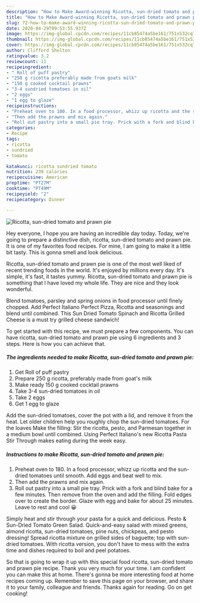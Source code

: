 ```yaml
---
description: "How to Make Award-winning Ricotta, sun-dried tomato and prawn pie"
title: "How to Make Award-winning Ricotta, sun-dried tomato and prawn pie"
slug: 72-how-to-make-award-winning-ricotta-sun-dried-tomato-and-prawn-pie
date: 2020-04-29T09:53:55.937Z
image: https://img-global.cpcdn.com/recipes/11cb85474a5be161/751x532cq70/ricotta-sun-dried-tomato-and-prawn-pie-recipe-main-photo.jpg
thumbnail: https://img-global.cpcdn.com/recipes/11cb85474a5be161/751x532cq70/ricotta-sun-dried-tomato-and-prawn-pie-recipe-main-photo.jpg
cover: https://img-global.cpcdn.com/recipes/11cb85474a5be161/751x532cq70/ricotta-sun-dried-tomato-and-prawn-pie-recipe-main-photo.jpg
author: Clifford Shelton
ratingvalue: 3.2
reviewcount: 11
recipeingredient:
- " Roll of puff pastry"
- "250 g ricotta preferably made from goats milk"
- "150 g cooked cocktail prawns"
- "3-4 sundried tomatoes in oil"
- "2 eggs"
- "1 egg to glaze"
recipeinstructions:
- "Preheat oven to 180. In a food processor, whizz up ricotta and the sun-dried tomatoes until smooth. Add eggs and beat well to mix."
- "Then add the prawns and mix again."
- "Roll out pastry into a small pie tray. Prick with a fork and blind bake for a few minutes. Then remove from the oven and add the filling. Fold edges over to create the border. Glaze with egg and bake for about 25 minutes. Leave to rest and cool 😀"
categories:
- Recipe
tags:
- ricotta
- sundried
- tomato

katakunci: ricotta sundried tomato 
nutrition: 239 calories
recipecuisine: American
preptime: "PT27M"
cooktime: "PT49M"
recipeyield: "2"
recipecategory: Dinner

---
```



![Ricotta, sun-dried tomato and prawn pie](https://img-global.cpcdn.com/recipes/11cb85474a5be161/751x532cq70/ricotta-sun-dried-tomato-and-prawn-pie-recipe-main-photo.jpg)

Hey everyone, I hope you are having an incredible day today. Today, we're going to prepare a distinctive dish, ricotta, sun-dried tomato and prawn pie. It is one of my favorites food recipes. For mine, I am going to make it a little bit tasty. This is gonna smell and look delicious.

Ricotta, sun-dried tomato and prawn pie is one of the most well liked of recent trending foods in the world. It's enjoyed by millions every day. It's simple, it's fast, it tastes yummy. Ricotta, sun-dried tomato and prawn pie is something that I have loved my whole life. They are nice and they look wonderful.

Blend tomatoes, parsley and spring onions in food processor until finely chopped. Add Perfect Italiano Perfect Pizza, Ricotta and seasonings and blend until combined. This Sun Dried Tomato Spinach and Ricotta Grilled Cheese is a must try grilled cheese sandwich!


To get started with this recipe, we must prepare a few components. You can have ricotta, sun-dried tomato and prawn pie using 6 ingredients and 3 steps. Here is how you can achieve that.

<!--inarticleads1-->

##### The ingredients needed to make Ricotta, sun-dried tomato and prawn pie:

1. Get  Roll of puff pastry
1. Prepare 250 g ricotta, preferably made from goat&#39;s milk
1. Make ready 150 g cooked cocktail prawns
1. Take 3-4 sun-dried tomatoes in oil
1. Take 2 eggs
1. Get 1 egg to glaze


Add the sun-dried tomatoes, cover the pot with a lid, and remove it from the heat. Let older children help you roughly chop the sun-dried tomatoes. For the loaves Make the filling: Stir the ricotta, pesto, and Parmesan together in a medium bowl until combined. Using Perfect Italiano&#39;s new Ricotta Pasta Stir Through makes eating during the week easy. 

<!--inarticleads2-->

##### Instructions to make Ricotta, sun-dried tomato and prawn pie:

1. Preheat oven to 180. In a food processor, whizz up ricotta and the sun-dried tomatoes until smooth. Add eggs and beat well to mix.
1. Then add the prawns and mix again.
1. Roll out pastry into a small pie tray. Prick with a fork and blind bake for a few minutes. Then remove from the oven and add the filling. Fold edges over to create the border. Glaze with egg and bake for about 25 minutes. Leave to rest and cool 😀


Simply heat and stir through your pasta for a quick and delicious. Pesto &amp; Sun-Dried Tomato Green Salad. Quick-and-easy salad with mixed greens, almond ricotta, sun-dried tomatoes, pine nuts, chickpeas, and pesto dressing! Spread ricotta mixture on grilled sides of baguette; top with sun-dried tomatoes. With ricotta version, you don&#39;t have to mess with the extra time and dishes required to boil and peel potatoes. 

So that is going to wrap it up with this special food ricotta, sun-dried tomato and prawn pie recipe. Thank you very much for your time. I am confident you can make this at home. There's gonna be more interesting food at home recipes coming up. Remember to save this page on your browser, and share it to your family, colleague and friends. Thanks again for reading. Go on get cooking!
